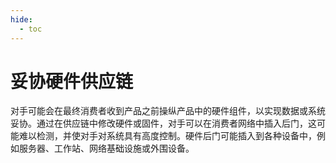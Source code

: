 ```yaml
---
hide:
  - toc
---
```


# 妥协硬件供应链

对手可能会在最终消费者收到产品之前操纵产品中的硬件组件，以实现数据或系统妥协。通过在供应链中修改硬件或固件，对手可以在消费者网络中插入后门，这可能难以检测，并使对手对系统具有高度控制。硬件后门可能插入到各种设备中，例如服务器、工作站、网络基础设施或外围设备。
